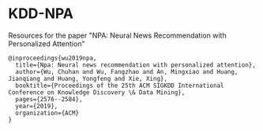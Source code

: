 # KDD-NPA
Resources for the paper "NPA: Neural News Recommendation with Personalized Attention"
```
@inproceedings{wu2019npa, 
  title={Npa: Neural news recommendation with personalized attention}, 
  author={Wu, Chuhan and Wu, Fangzhao and An, Mingxiao and Huang, Jianqiang and Huang, Yongfeng and Xie, Xing}, 
  booktitle={Proceedings of the 25th ACM SIGKDD International Conference on Knowledge Discovery \& Data Mining}, 
  pages={2576--2584}, 
  year={2019}, 
  organization={ACM} 
} 
```
